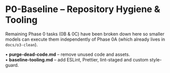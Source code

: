# P0-Baseline – Repository Hygiene & Tooling

Remaining Phase 0 tasks (0B & 0C) have been broken down here so smaller models can execute them independently of Phase 0A (which already lives in `docs/o3-clean`).

• **purge-dead-code.md** – remove unused code and assets.  
• **baseline-tooling.md** – add ESLint, Prettier, lint-staged and custom style-guard.
